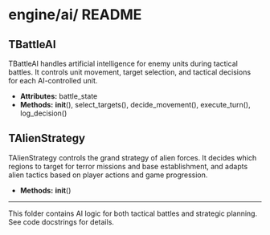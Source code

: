 # engine/ai/ README

## TBattleAI
TBattleAI handles artificial intelligence for enemy units during tactical battles. It controls unit movement, target selection, and tactical decisions for each AI-controlled unit.
- **Attributes:** battle_state
- **Methods:** __init__(), select_targets(), decide_movement(), execute_turn(), log_decision()

## TAlienStrategy
TAlienStrategy controls the grand strategy of alien forces. It decides which regions to target for terror missions and base establishment, and adapts alien tactics based on player actions and game progression.
- **Methods:** __init__()

---
This folder contains AI logic for both tactical battles and strategic planning. See code docstrings for details.

